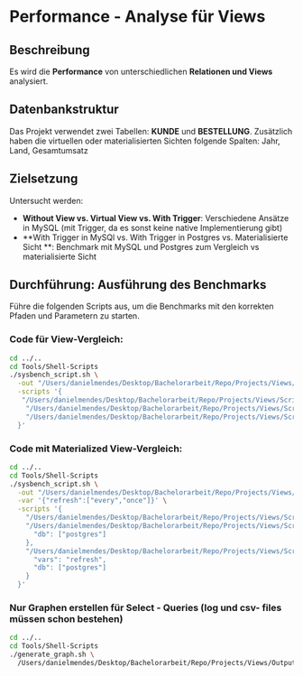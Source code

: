 # Performance - Analyse für Views

## Beschreibung

Es wird die **Performance** von unterschiedlichen **Relationen und Views** analysiert.

## Datenbankstruktur

Das Projekt verwendet zwei Tabellen: **KUNDE** und **BESTELLUNG**.
Zusätzlich haben die virtuellen oder materialisierten Sichten folgende Spalten: Jahr, Land, Gesamtumsatz  

## Zielsetzung
Untersucht werden:
- **Without View vs. Virtual View vs. With Trigger**: Verschiedene Ansätze in MySQL (mit Trigger, da es sonst keine native Implementierung gibt)
- **With Trigger in MySQl vs. With Trigger in Postgres vs. Materialisierte Sicht **: Benchmark mit MySQL und Postgres zum Vergleich vs materialisierte Sicht 

## Durchführung: Ausführung des Benchmarks
Führe die folgenden Scripts aus, um die Benchmarks mit den korrekten Pfaden und Parametern zu starten.

### Code für View-Vergleich:
```bash
cd ../..
cd Tools/Shell-Scripts
./sysbench_script.sh \
  -out "/Users/danielmendes/Desktop/Bachelorarbeit/Repo/Projects/Views/Output" \
  -scripts '{
   "/Users/danielmendes/Desktop/Bachelorarbeit/Repo/Projects/Views/Scripts/without_view": {},
    "/Users/danielmendes/Desktop/Bachelorarbeit/Repo/Projects/Views/Scripts/virtual_view": {},
    "/Users/danielmendes/Desktop/Bachelorarbeit/Repo/Projects/Views/Scripts/with_trigger": {}
  }'
```

### Code mit Materialized View-Vergleich:
```bash
cd ../..
cd Tools/Shell-Scripts
./sysbench_script.sh \
  -out "/Users/danielmendes/Desktop/Bachelorarbeit/Repo/Projects/Views/Output" \
  -var '{"refresh":["every","once"]}' \
  -scripts '{
    "/Users/danielmendes/Desktop/Bachelorarbeit/Repo/Projects/Views/Scripts/with_trigger": {},
    "/Users/danielmendes/Desktop/Bachelorarbeit/Repo/Projects/Views/Scripts/with_trigger_pg": {
      "db": ["postgres"]
    },
    "/Users/danielmendes/Desktop/Bachelorarbeit/Repo/Projects/Views/Scripts/mat_view": {
      "vars": "refresh",
      "db": ["postgres"]
    }
  }'
```

### Nur Graphen erstellen für Select - Queries (log und csv- files müssen schon bestehen)
```bash
cd ../..
cd Tools/Shell-Scripts
./generate_graph.sh \
  /Users/danielmendes/Desktop/Bachelorarbeit/Repo/Projects/Views/Output
```